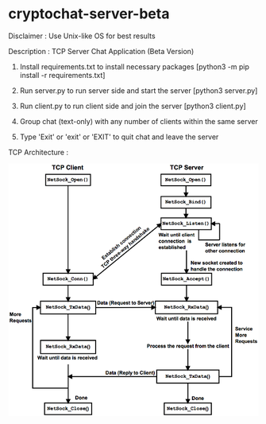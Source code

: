 # cryptochat-server-beta

Disclaimer : Use Unix-like OS for best results

Description : TCP Server Chat Application (Beta Version)

1. Install requirements.txt to install necessary packages [python3 -m pip install -r requirements.txt] 

2. Run server.py to run server side and start the server [python3 server.py]

3. Run client.py to run client side and join the server [python3 client.py]

4. Group chat (text-only) with any number of clients within the same server

5. Type 'Exit' or 'exit' or 'EXIT' to quit chat and leave the server

TCP Architecture :

![](tcp_architecture.png)
